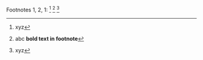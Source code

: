 [^before]: xyz

Footnotes 1, 2, 1: [^before] [^after] [^before]

[^after]: abc **bold text in footnote**
